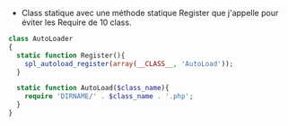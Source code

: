 * Class statique avec une méthode statique Register que j'appelle pour éviter les Require de 10 class.

```php
class AutoLoader
{
  static function Register(){
    spl_autoload_register(array(__CLASS__, 'AutoLoad'));
  }

  static function AutoLoad($class_name){
    require 'DIRNAME/' . $class_name . '.php';
  }
}
```
